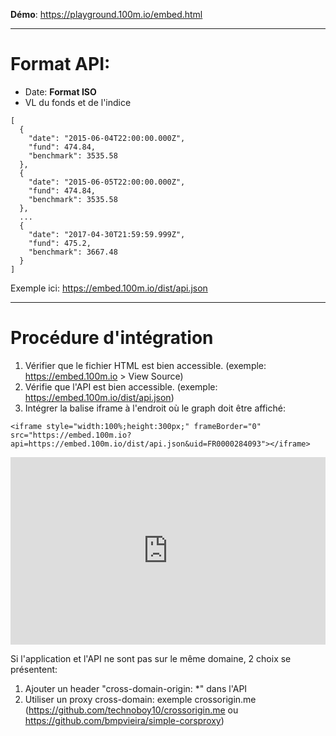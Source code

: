 **Démo**: https://playground.100m.io/embed.html

---

# Format API:

- Date: **Format ISO**
- VL du fonds et de l'indice

```
[
  {
    "date": "2015-06-04T22:00:00.000Z",
    "fund": 474.84,
    "benchmark": 3535.58
  },
  {
    "date": "2015-06-05T22:00:00.000Z",
    "fund": 474.84,
    "benchmark": 3535.58
  },
  ...
  {
    "date": "2017-04-30T21:59:59.999Z",
    "fund": 475.2,
    "benchmark": 3667.48
  }
]
```

Exemple ici: https://embed.100m.io/dist/api.json

---

# Procédure d'intégration

1. Vérifier que le fichier HTML est bien accessible. (exemple: https://embed.100m.io > View Source)
2. Vérifie que l'API est bien accessible. (exemple: https://embed.100m.io/dist/api.json)
3. Intégrer la balise iframe à l'endroit où le graph doit être affiché:

<style>code{text-align:left}</style>
`<iframe style="width:100%;height:300px;" frameBorder="0" src="https://embed.100m.io?api=https://embed.100m.io/dist/api.json&uid=FR0000284093"></iframe>`

<iframe style="width:100%;height:300px;" frameBorder="0" src="https://embed.100m.io?api=https://embed.100m.io/dist/api.json&uid=FR0000284093"></iframe>

Si l'application et l'API ne sont pas sur le même domaine, 2 choix se présentent:

1. Ajouter un header "cross-domain-origin: *" dans l'API
2. Utiliser un proxy cross-domain: exemple crossorigin.me (https://github.com/technoboy10/crossorigin.me ou https://github.com/bmpvieira/simple-corsproxy)
